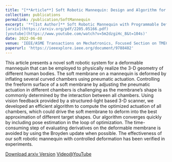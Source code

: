 ```yaml
---
title: "[**Article**] Soft Robotic Mannequin: Design and Algorithm for Deformation Control"
collection: publications
permalink: /publication/SoftMannequin
excerpt: '**[1st Author]** Soft Robotic Mannequin with Programmable Deformation  
[arxiv](https://arxiv.org/pdf/2205.05166.pdf)  
[youtube](https://www.youtube.com/watch?v=5m2dzgiHc_8&t=104s)'
date: 2022-06-08
venue: 'IEEE/ASME Transactions on Mechatronics, Focused Section on TMECH/AIM Emerging Topics'
paperurl: 'https://ieeexplore.ieee.org/document/9788482'
---
```

This article presents a novel soft robotic system for a deformable mannequin that can be employed to physically realize the 3-D geometry of different human bodies. The soft membrane on a mannequin is deformed by inflating several curved chambers using pneumatic actuation. Controlling the freeform surface of a soft membrane by adjusting the pneumatic actuation in different chambers is challenging as the membrane’s shape is commonly determined by the interaction between all chambers. 
Using vision feedback provided by a structured-light based 3-D scanner, we developed an efficient algorithm to compute the optimized actuation of all chambers, which could drive the soft membrane to deform into the best approximation of different target shapes. Our algorithm converges quickly by including pose estimation in the loop of optimization. The time-consuming step of evaluating derivatives on the deformable membrane is avoided by using the Broyden update when possible. 
The effectiveness of our soft robotic mannequin with controlled deformation has been verified in experiments.

[Download arxiv Version](https://arxiv.org/pdf/2205.05166.pdf)
[Video@YouTube](https://www.youtube.com/watch?v=5m2dzgiHc_8&t=104s)
